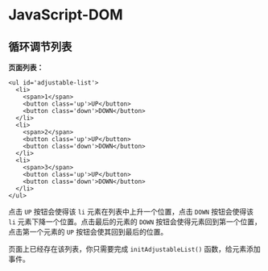 # JavaScript-DOM #

## 循环调节列表 ##

**页面列表：**

    <ul id='adjustable-list'>
      <li>
        <span>1</span>
        <button class='up'>UP</button>
        <button class='down'>DOWN</button>
      </li>
      <li>
        <span>2</span>
        <button class='up'>UP</button>
        <button class='down'>DOWN</button>
      </li>
      <li>
        <span>3</span>
        <button class='up'>UP</button>
        <button class='down'>DOWN</button>
      </li>
    </ul>
    
点击 `UP` 按钮会使得该 `li` 元素在列表中上升一个位置，点击 `DOWN` 按钮会使得该 `li` 元素下降一个位置。点击最后的元素的 `DOWN` 按钮会使得元素回到第一个位置，点击第一个元素的 `UP` 按钮会使其回到最后的位置。

页面上已经存在该列表，你只需要完成 `initAdjustableList()` 函数，给元素添加事件。    